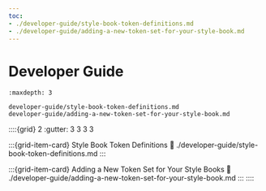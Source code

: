 ```yaml
---
toc:
- ./developer-guide/style-book-token-definitions.md
- ./developer-guide/adding-a-new-token-set-for-your-style-book.md
---
```

# Developer Guide

```{toctree}
:maxdepth: 3

developer-guide/style-book-token-definitions.md
developer-guide/adding-a-new-token-set-for-your-style-book.md
```

::::{grid} 2
:gutter: 3 3 3 3

:::{grid-item-card} Style Book Token Definitions
:link: ./developer-guide/style-book-token-definitions.md
:::

:::{grid-item-card} Adding a New Token Set for Your Style Books
:link: ./developer-guide/adding-a-new-token-set-for-your-style-book.md
:::
::::
